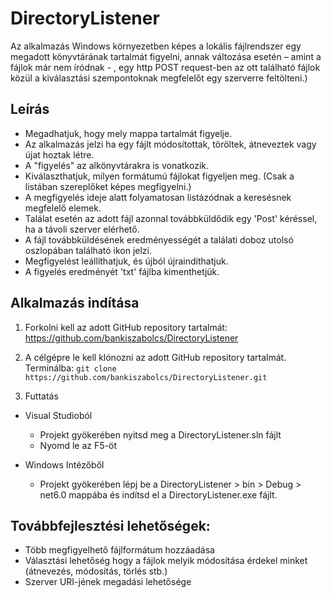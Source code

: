 # DirectoryListener
Az alkalmazás Windows környezetben képes a lokális fájlrendszer egy megadott könyvtárának tartalmát figyelni, annak változása esetén – 
amint a fájlok már nem íródnak - , egy http POST request-ben az ott található fájlok közül a kiválasztási szempontoknak megfelelőt egy szerverre feltölteni.)

## Leírás
- Megadhatjuk, hogy mely mappa tartalmát figyelje. 
- Az alkalmazás jelzi ha egy fájlt módosítottak, töröltek, átneveztek vagy újat hoztak létre. 
- A "figyelés" az alkönyvtárakra is vonatkozik.
- Kiválaszthatjuk, milyen formátumú fájlokat figyeljen meg. (Csak a listában szereplőket képes megfigyelni.)
- A megfigyelés ideje alatt folyamatosan listázódnak a keresésnek megfelelő elemek.
- Találat esetén az adott fájl azonnal továbbküldődik egy 'Post' kéréssel, ha a távoli szerver elérhető.
- A fájl továbbküldésének eredményességét a találati doboz utolsó oszlopában található ikon jelzi.
- Megfigyelést leállíthatjuk, és újból újraindíthatjuk.
- A figyelés eredményét 'txt' fájlba kimenthetjük.

## Alkalmazás indítása
1. Forkolni kell az adott GitHub repository tartalmát:
https://github.com/bankiszabolcs/DirectoryListener

2.  A célgépre le kell klónozni az adott GitHub repository tartalmát.
    Terminálba:
    `git clone https://github.com/bankiszabolcs/DirectoryListener.git`

3.  Futtatás
   + Visual Studioból
       - Projekt gyökerében nyitsd meg a DirectoryListener.sln fájlt
       - Nyomd le az F5-öt
   
   + Windows Intézőből
        - Projekt gyökerében lépj be a DirectoryListener > bin > Debug > net6.0 mappába és indítsd el a DirectoryListener.exe fájlt.

## Továbbfejlesztési lehetőségek:
- Több megfigyelhető fájlformátum hozzáadása
- Választási lehetőség hogy a fájlok melyik módosítása érdekel minket (átnevezés, módosítás, törlés stb.)
- Szerver URI-jének megadási lehetősége
